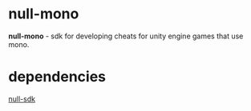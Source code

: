 # null-mono
**null-mono** - sdk for developing cheats for unity engine games that use mono. 

# dependencies
[null-sdk](https://github.com/nullptr-sources/null-sdk)